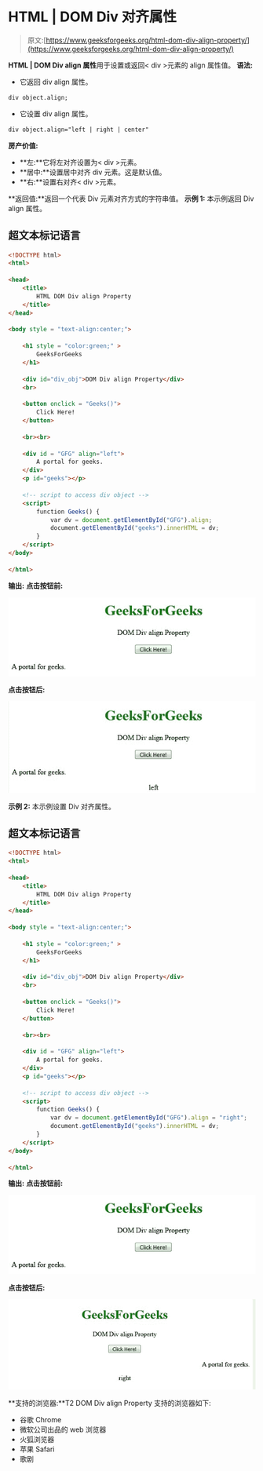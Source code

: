 # HTML | DOM Div 对齐属性

> 原文:[https://www.geeksforgeeks.org/html-dom-div-align-property/](https://www.geeksforgeeks.org/html-dom-div-align-property/)

**HTML | DOM Div align 属性**用于设置或返回< div >元素的 align 属性值。
**语法:**

*   它返回 div align 属性。

```html
div object.align;
```

*   它设置 div align 属性。

```html
div object.align="left | right | center"
```

**房产价值:**

*   **左:**它将左对齐设置为< div >元素。
*   **居中:**设置居中对齐 div 元素。这是默认值。
*   **右:**设置右对齐< div >元素。

**返回值:**返回一个代表 Div 元素对齐方式的字符串值。
**示例 1:** 本示例返回 Div align 属性。

## 超文本标记语言

```html
<!DOCTYPE html>
<html>

<head>
    <title>
        HTML DOM Div align Property
    </title>
</head>

<body style = "text-align:center;">

    <h1 style = "color:green;" >
        GeeksForGeeks
    </h1>

    <div id="div_obj">DOM Div align Property</div>
    <br>

    <button onclick = "Geeks()">
        Click Here!
    </button>

    <br><br>

    <div id = "GFG" align="left">
        A portal for geeks.
    </div>
    <p id="geeks"></p>

    <!-- script to access div object -->
    <script>
        function Geeks() {
            var dv = document.getElementById("GFG").align;
            document.getElementById("geeks").innerHTML = dv;
        }
    </script>
</body>

</html>                    
```

**输出:**
**点击按钮前:**

![](img/5b07cda1f83130cb8f7e2907da5436b6.png)

**点击按钮后:**

![](img/40290475c1838da1bbc345ad8d9dbbcd.png)

**示例 2:** 本示例设置 Div 对齐属性。

## 超文本标记语言

```html
<!DOCTYPE html>
<html>

<head>
    <title>
        HTML DOM Div align Property
    </title>
</head>

<body style = "text-align:center;">

    <h1 style = "color:green;" >
        GeeksForGeeks
    </h1>

    <div id="div_obj">DOM Div align Property</div>
    <br>

    <button onclick = "Geeks()">
        Click Here!
    </button>

    <br><br>

    <div id = "GFG" align="left">
        A portal for geeks.
    </div>
    <p id="geeks"></p>

    <!-- script to access div object -->
    <script>
        function Geeks() {
            var dv = document.getElementById("GFG").align = "right";
            document.getElementById("geeks").innerHTML = dv;
        }
    </script>
</body>

</html>
```

**输出:**
**点击按钮前:**

![](img/5b07cda1f83130cb8f7e2907da5436b6.png)

**点击按钮后:**

![](img/41240917026289041679aeee1783e58e.png)

**支持的浏览器:**T2 DOM Div align Property 支持的浏览器如下:

*   谷歌 Chrome
*   微软公司出品的 web 浏览器
*   火狐浏览器
*   苹果 Safari
*   歌剧